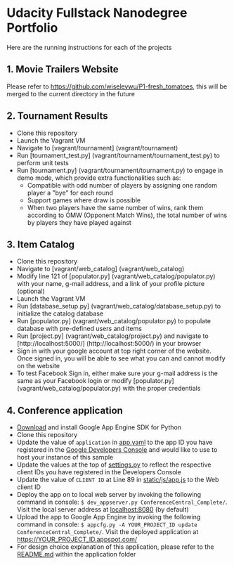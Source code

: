 # Udacity Fullstack Nanodegree Portfolio

Here are the running instructions for each of the projects

## 1. Movie Trailers Website
Please refer to https://github.com/wiseleywu/P1-fresh_tomatoes, this will be merged to the current directory in the future

## 2. Tournament Results
- Clone this repository
- Launch the Vagrant VM
- Navigate to [vagrant/tournament] (vagrant/tournament)
- Run [tournament_test.py] (vagrant/tournament/tournament_test.py) to perform unit tests
- Run [tournament.py] (vagrant/tournament/tournament.py) to engage in demo mode, which provide extra functionalities such as:
  - Compatible with odd number of players by assigning one random player a "bye" for each round
  - Support games where draw is possible
  - When two players have the same number of wins, rank them according to OMW (Opponent Match Wins), the total number of wins by players they have played against

## 3. Item Catalog
- Clone this repository
- Navigate to [vagrant/web_catalog] (vagrant/web_catalog)
- Modify line 121 of [populator.py] (vagrant/web_catalog/populator.py) with your name, g-mail address, and a link of your profile picture (optional)
- Launch the Vagrant VM
- Run [database_setup.py] (vagrant/web_catalog/database_setup.py) to initialize the catalog database
- Run [populator.py] (vagrant/web_catalog/populator.py) to populate database with pre-defined users and items
- Run [project.py] (vagrant/web_catalog/project.py) and navigate to [http://localhost:5000/] (http://localhost:5000/) in your browser
- Sign in with your google account at top right corner of the website. Once signed in, you will be able to see what you can and cannot modify on the website
- To test Facebook Sign in, either make sure your g-mail address is the same as your Facebook login or modify [populator.py] (vagrant/web_catalog/populator.py) with the proper credentials

## 4. Conference application
- [Download][1] and install Google App Engine SDK for Python
- Clone this repository
- Update the value of `application` in [app.yaml](Conference_Organization_App/ConferenceCentral_Complete/app.yaml) to the app ID you have registered in the [Google Developers Console][2] and would like to use to host your instance of this sample
- Update the values at the top of [settings.py](Conference_Organization_App/ConferenceCentral_Complete/settings.py) to reflect the respective client IDs you have registered in the Developers Console
- Update the value of `CLIENT ID` at Line 89 in [static/js/app.js](Conference_Organization_App/ConferenceCentral_Complete/static/js/app.js) to the Web client ID
- Deploy the app on to local web server by invoking the following command in console: `$ dev_appserver.py ConferenceCentral_Complete/`. Visit the local server address at [localhost:8080][3] (by default)
- Upload the app to Google App Engine by invoking the following command in console: `$ appcfg.py -A YOUR_PROJECT_ID update ConferenceCentral_Complete/`. Visit the deployed application at https://YOUR_PROJECT_ID.appspot.com/
- For design choice explanation of this application, please refer to the [README.md](Conference_Organization_App/ConferenceCentral_Complete/README.md) within the application folder

[1]: https://cloud.google.com/appengine/downloads#Google_App_Engine_SDK_for_Python
[2]: https://console.developers.google.com/
[3]: http://localhost:8080/
